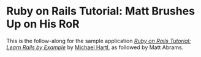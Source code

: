 # Ruby on Rails Tutorial: Matt Brushes Up on His RoR

This is the follow-along for the sample application
[*Ruby on Rails Tutorial: Learn Rails by Example*](http://railstutorial.org/)
by [Michael Hartl](http://michaelhartl.com/), as followed by Matt Abrams.
